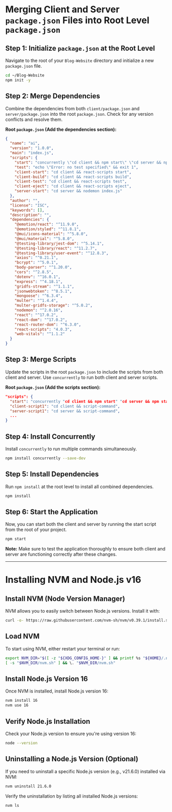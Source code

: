 
# Merging Client and Server `package.json` Files into Root Level `package.json`

## Step 1: Initialize `package.json` at the Root Level
Navigate to the root of your `Blog-Website` directory and initialize a new `package.json` file.

```bash
cd ~/Blog-Website
npm init -y
```

## Step 2: Merge Dependencies
Combine the dependencies from both `client/package.json` and `server/package.json` into the root `package.json`. Check for any version conflicts and resolve them.

**Root `package.json` (Add the dependencies section):**

```json
{
  "name": "ai",
  "version": "1.0.0",
  "main": "index.js",
  "scripts": {
    "start": "concurrently \"cd client && npm start\" \"cd server && npm start\"",
    "test": "echo \"Error: no test specified\" && exit 1",
    "client-start": "cd client && react-scripts start",
    "client-build": "cd client && react-scripts build",
    "client-test": "cd client && react-scripts test",
    "client-eject": "cd client && react-scripts eject",
    "server-start": "cd server && nodemon index.js"
  },
  "author": "",
  "license": "ISC",
  "keywords": [],
  "description": "",
  "dependencies": {
    "@emotion/react": "^11.9.0",
    "@emotion/styled": "^11.8.1",
    "@mui/icons-material": "^5.8.0",
    "@mui/material": "^5.8.0",
    "@testing-library/jest-dom": "^5.14.1",
    "@testing-library/react": "^11.2.7",
    "@testing-library/user-event": "^12.8.3",
    "axios": "^0.21.1",
    "bcrypt": "^5.0.1",
    "body-parser": "^1.20.0",
    "cors": "^2.8.5",
    "dotenv": "^16.0.1",
    "express": "^4.18.1",
    "gridfs-stream": "^1.1.1",
    "jsonwebtoken": "^8.5.1",
    "mongoose": "^6.3.4",
    "multer": "^1.4.4",
    "multer-gridfs-storage": "^5.0.2",
    "nodemon": "^2.0.16",
    "react": "^17.0.2",
    "react-dom": "^17.0.2",
    "react-router-dom": "^6.3.0",
    "react-scripts": "4.0.3",
    "web-vitals": "^1.1.2"
  }
}
```

## Step 3: Merge Scripts
Update the scripts in the root `package.json` to include the scripts from both client and server. Use `concurrently` to run both client and server scripts.

**Root `package.json` (Add the scripts section):**

```json
"scripts": {
  "start": "concurrently "cd client && npm start" "cd server && npm start"",
  "client-script1": "cd client && script-command",
  "server-script1": "cd server && script-command",
  ...
}
```

## Step 4: Install Concurrently
Install `concurrently` to run multiple commands simultaneously.

```bash
npm install concurrently --save-dev
```

## Step 5: Install Dependencies
Run `npm install` at the root level to install all combined dependencies.

```bash
npm install
```

## Step 6: Start the Application
Now, you can start both the client and server by running the start script from the root of your project.

```bash
npm start
```

**Note:** Make sure to test the application thoroughly to ensure both client and server are functioning correctly after these changes.

---

# Installing NVM and Node.js v16

## Install NVM (Node Version Manager)
NVM allows you to easily switch between Node.js versions. Install it with:

```bash
curl -o- https://raw.githubusercontent.com/nvm-sh/nvm/v0.39.1/install.sh | bash
```

## Load NVM
To start using NVM, either restart your terminal or run:

```bash
export NVM_DIR="$([ -z "${XDG_CONFIG_HOME-}" ] && printf %s "${HOME}/.nvm" || printf %s "${XDG_CONFIG_HOME}/nvm")"
[ -s "$NVM_DIR/nvm.sh" ] && \. "$NVM_DIR/nvm.sh"
```

## Install Node.js Version 16
Once NVM is installed, install Node.js version 16:

```bash
nvm install 16
nvm use 16
```

## Verify Node.js Installation
Check your Node.js version to ensure you're using version 16:

```bash
node --version
```

## Uninstalling a Node.js Version (Optional)
If you need to uninstall a specific Node.js version (e.g., v21.6.0) installed via NVM:

```bash
nvm uninstall 21.6.0
```

Verify the uninstallation by listing all installed Node.js versions:

```bash
nvm ls
```

